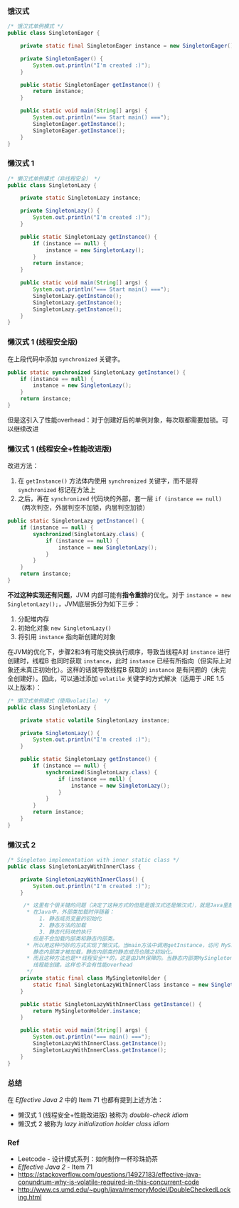 ### 饿汉式
```java
/* 饿汉式单例模式 */
public class SingletonEager {

    private static final SingletonEager instance = new SingletonEager();

    private SingletonEager() {
        System.out.println("I'm created :)");
    }

    public static SingletonEager getInstance() {
        return instance;
    }

    public static void main(String[] args) {
        System.out.println("=== Start main() ===");
        SingletonEager.getInstance();
        SingletonEager.getInstance();
    }
}
```


### 懒汉式 1
```java
/* 懒汉式单例模式（非线程安全） */
public class SingletonLazy {

    private static SingletonLazy instance;

    private SingletonLazy() {
        System.out.println("I'm created :)");
    }

    public static SingletonLazy getInstance() {
        if (instance == null) {
            instance = new SingletonLazy();
        }
        return instance;
    }

    public static void main(String[] args) {
        System.out.println("=== Start main() ===");
        SingletonLazy.getInstance();
        SingletonLazy.getInstance();
        SingletonLazy.getInstance();
    }
}
```



### 懒汉式 1 (线程安全版)

在上段代码中添加 `synchronized` 关键字。

```java
public static synchronized SingletonLazy getInstance() {
    if (instance == null) {
        instance = new SingletonLazy();
    }
    return instance;
}
```

但是这引入了性能overhead：对于创建好后的单例对象，每次取都需要加锁。可以继续改进



### 懒汉式 1 (线程安全+性能改进版)

改进方法：

1. 在 `getInstance()` 方法体内使用 `synchronized` 关键字，而不是将 `synchronized` 标记在方法上
2. 之后，再在 `synchronized` 代码块的外部，套一层 `if (instance == null)`（两次判空，外层判空不加锁，内层判空加锁）

```java
public static SingletonLazy getInstance() {
    if (instance == null) {
        synchronized(SingletonLazy.class) {
            if (instance == null) {
                instance = new SingletonLazy();
            }
        }
    }
    return instance;
}
```

**不过这种实现还有问题**，JVM 内部可能有**指令重排**的优化。对于 `instance = new SingletonLazy();`，JVM底层拆分为如下三步：

1. 分配堆内存
2. 初始化对象 `new SingletonLazy()`
3. 将引用  `instance` 指向新创建的对象

在JVM的优化下，步骤2和3有可能交换执行顺序，导致当线程A对 `instance` 进行创建时，线程B 也同时获取 `instance`，此时 `instance` 已经有所指向（但实际上对象还未真正初始化）。这样的话就导致线程B 获取的 `instance` 是有问题的（未完全创建好）。因此，可以通过添加 `volatile` 关键字的方式解决（适用于 JRE 1.5 以上版本）：

```java
/* 懒汉式单例模式（使用volatile） */
public class SingletonLazy {

    private static volatile SingletonLazy instance;

    private SingletonLazy() {
        System.out.println("I'm created :)");
    }

    public static SingletonLazy getInstance() {
        if (instance == null) {
            synchronized(SingletonLazy.class) {
                if (instance == null) {
                    instance = new SingletonLazy();
                }
            }
        }
        return instance;
    }
}
```





### 懒汉式 2

```java
/* Singleton implementation with inner static class */
public class SingletonLazyWithInnerClass {

    private SingletonLazyWithInnerClass() {
        System.out.println("I'm created :)");
    }

     /* 这里有个很关键的问题（决定了这种方式的但是是饿汉式还是懒汉式），就是Java里静态内部类是什么时候创建的：
      * 在Java中，外部类加载时伴随着：
          1. 静态成员变量的初始化
          2. 静态方法的加载
          3. 静态代码块的执行
        但是不会加载内部类和静态内部类。
      * 所以用这种巧妙的方式实现了懒汉式。当main方法中调用getInstance，访问 MySingletonHolder.instance时，
        静态内部类才被加载，静态内部类的静态成员也随之初始化。
      * 而且这种方法也是**线程安全**的，这是由JVM保障的。当静态内部类MySingletonHolder被创建时，JVM保证了只有一个
      	线程能创建。这样也不会有性能overhead
      */
    private static final class MySingletonHolder {
        static final SingletonLazyWithInnerClass instance = new SingletonLazyWithInnerClass();
    }

    public static SingletonLazyWithInnerClass getInstance() {
        return MySingletonHolder.instance;
    }

    public static void main(String[] args) {
        System.out.println("=== main() ===");
        SingletonLazyWithInnerClass.getInstance();
        SingletonLazyWithInnerClass.getInstance();
    }
}
```



### 总结

在 *Effective Java 2* 中的 Item 71 也都有提到上述方法：

* 懒汉式 1 (线程安全+性能改进版) 被称为 *double-check idiom*
* 懒汉式 2 被称为 *lazy initialization holder class idiom*





### Ref

* Leetcode - 设计模式系列：如何制作一杯珍珠奶茶
* *Effective Java 2* - Item 71
* https://stackoverflow.com/questions/14927183/effective-java-conundrum-why-is-volatile-required-in-this-concurrent-code
* http://www.cs.umd.edu/~pugh/java/memoryModel/DoubleCheckedLocking.html